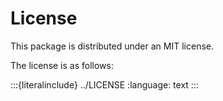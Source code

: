 # License

This package is distributed under an MIT license.

The license is as follows:

:::{literalinclude} ../LICENSE
    :language: text
:::
